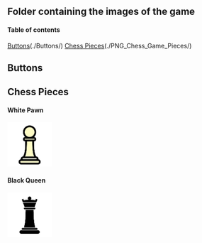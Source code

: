 ## Folder containing the images of the game 

#### Table of contents

[Buttons](#buttons)(./Buttons/) 
[Chess Pieces](#chess-pieces)(./PNG_Chess_Game_Pieces/)

## Buttons

## Chess Pieces

#### White Pawn
<img src="./PNG_Chess_Game_Pieces/white_pawn.png" alt="White_Pawn" width="100" height="100"/>

#### Black Queen
<img src="./PNG_Chess_Game_Pieces/black_queen.png" alt="Black_Queen" width="100" height="100"/>
